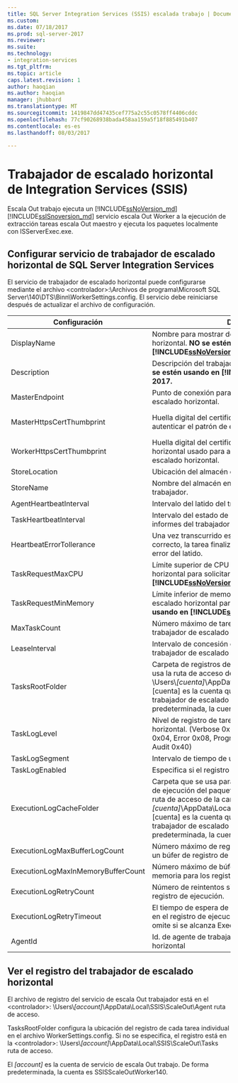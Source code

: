 ```yaml
---
title: SQL Server Integration Services (SSIS) escalada trabajo | Documentos de Microsoft
ms.custom: 
ms.date: 07/18/2017
ms.prod: sql-server-2017
ms.reviewer: 
ms.suite: 
ms.technology:
- integration-services
ms.tgt_pltfrm: 
ms.topic: article
caps.latest.revision: 1
author: haoqian
ms.author: haoqian
manager: jhubbard
ms.translationtype: MT
ms.sourcegitcommit: 1419847dd47435cef775a2c55c0578ff4406cddc
ms.openlocfilehash: 77cf90268938bada458aa159a5f18f885491b407
ms.contentlocale: es-es
ms.lasthandoff: 08/03/2017

---
```

# <a name="integration-services-ssis-scale-out-worker"></a>Trabajador de escalado horizontal de Integration Services (SSIS)

Escala Out trabajo ejecuta un [!INCLUDE[ssNoVersion_md](../../includes/ssnoversion-md.md)] [!INCLUDE[ssISnoversion_md](../../includes/ssisnoversion-md.md)] servicio escala Out Worker a la ejecución de extracción tareas escala Out maestro y ejecuta los paquetes localmente con ISServerExec.exe.

## <a name="configure-sql-server-integration-services-scale-out-worker-service"></a>Configurar servicio de trabajador de escalado horizontal de SQL Server Integration Services
El servicio de trabajador de escalado horizontal puede configurarse mediante el archivo \<controlador\>:\Archivos de programa\Microsoft SQL Server\140\DTS\Binn\WorkerSettings.config. El servicio debe reiniciarse después de actualizar el archivo de configuración.

Configuración  |Description  |Valor predeterminado  
---------|---------|---------
DisplayName|Nombre para mostrar del trabajador de escalado horizontal. **NO se estén usando en [!INCLUDE[ssNoVersion_md](../../includes/ssnoversion-md.md)] de 2017.**|Nombre de equipo         
Description|Descripción del trabajador de escalado horizontal. **NO se estén usando en [!INCLUDE[ssNoVersion_md](../../includes/ssnoversion-md.md)] de 2017.**|Vacía         
MasterEndpoint|Punto de conexión para conectarse al patrón de escalado horizontal.|Punto de conexión establecido durante la instalación del trabajador de escalado horizontal         
MasterHttpsCertThumbprint|Huella digital del certificado SSL de cliente usado para autenticar el patrón de escalado horizontal|Huella digital del certificado de cliente especificado durante la instalación del trabajador de escalado horizontal.          
WorkerHttpsCertThumbprint|Huella digital del certificado del patrón de escalado horizontal usado para autenticar el trabajador de escalado horizontal.|Huella digital de un certificado creado e instalado automáticamente durante la instalación del trabajador de escalado horizontal          
StoreLocation|Ubicación del almacén del certificado del trabajador.|LocalMachine       
StoreName|Nombre del almacén en el que está el certificado de ese trabajador.|My         
AgentHeartbeatInterval|Intervalo del latido del trabajador de escalado horizontal.|00:01:00         
TaskHeartbeatInterval|Intervalo del estado de la tarea de generación de informes del trabajador de escalado horizontal.|00:00:10         
HeartbeatErrorTollerance|Una vez transcurrido este período desde el último latido correcto, la tarea finaliza si se recibe una respuesta de error del latido.|00:10:00      
TaskRequestMaxCPU|Límite superior de CPU del trabajador de escalado horizontal para solicitar tareas. **NO se estén usando en [!INCLUDE[ssNoVersion_md](../../includes/ssnoversion-md.md)] de 2017.**|70.0         
TaskRequestMinMemory|Límite inferior de memoria en MB del trabajador de escalado horizontal para solicitar tareas. **NO se estén usando en [!INCLUDE[ssNoVersion_md](../../includes/ssnoversion-md.md)] de 2017.**|100.0         
MaxTaskCount|Número máximo de tareas que puede contener el trabajador de escalado horizontal.|10         
LeaseInterval|Intervalo de concesión de una tarea por parte del trabajador de escalado horizontal.|00:01:00         
TasksRootFolder|Carpeta de registros de tareas. Si el valor está vacío, se usa la ruta de acceso de la carpeta \<controlador\>: \Users\\*[cuenta]*\AppData\Local\SSIS\Cluster\Tasks. [cuenta] es la cuenta que ejecuta el servicio de trabajador de escalado horizontal. De forma predeterminada, la cuenta es SSISScaleOutWorker140.|Vacía         
TaskLogLevel|Nivel de registro de tarea del trabajador de escalado horizontal. (Verbose 0x01, Information 0x02, Warning 0x04, Error 0x08, Progress 0x10, CriticalError 0x20, Audit 0x40)|126 (Information,Warning,Error,Progress,CriticalError,Audit)     
TaskLogSegment|Intervalo de tiempo de un archivo de registro de tarea.|00:00:00         
TaskLogEnabled|Especifica si el registro de tarea está habilitado.|true         
ExecutionLogCacheFolder|Carpeta que se usa para almacenar en caché el registro de ejecución del paquete. Si el valor está vacío, se usa la ruta de acceso de la carpeta \<controlador\>: \Users\\*[cuenta]*\AppData\Local\SSIS\Cluster\Agent\ELogCache. [cuenta] es la cuenta que ejecuta el servicio de trabajador de escalado horizontal. De forma predeterminada, la cuenta es SSISScaleOutWorker140.|Vacía         
ExecutionLogMaxBufferLogCount|Número máximo de registros de ejecución en caché en un búfer de registro de ejecución en memoria.|10000        
ExecutionLogMaxInMemoryBufferCount|Número máximo de búferes de registro de ejecución en memoria para los registros de ejecución.|10         
ExecutionLogRetryCount|Número de reintentos si se produce un error en el registro de ejecución.|3
ExecutionLogRetryTimeout|El tiempo de espera de reintento si se produce un error en el registro de ejecución. ExecutionLogRetryCount se omite si se alcanza ExecutionLogRetryTimeout.|7.00:00:00 (7 días)        
AgentId|Id. de agente de trabajador del trabajador de escalado horizontal|Se genera automáticamente        

## <a name="view-scale-out-worker-log"></a>Ver el registro del trabajador de escalado horizontal
El archivo de registro del servicio de escala Out trabajador está en el \<controlador\>: \Users\\*[account]*\AppData\Local\SSIS\ScaleOut\Agent ruta de acceso.

TasksRootFolder configura la ubicación del registro de cada tarea individual en el archivo WorkerSettings.config. Si no se especifica, el registro está en la \<controlador\>: \Users\\*[account]*\AppData\Local\SSIS\ScaleOut\Tasks ruta de acceso. 

El *[account]* es la cuenta de servicio de escala Out trabajo. De forma predeterminada, la cuenta es SSISScaleOutWorker140.
